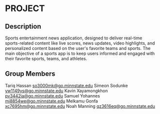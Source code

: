 # PROJECT

## Description

Sports entertainment news application, designed to deliver real-time 
sports-related content like live scores, news updates, video highlights, 
and personalized content based on the user's favorite teams and sports. 
The main objective of a sports app is to keep users informed and engaged 
with their favorite sports, teams, and athletes.
## Group Members

Tariq Hassan so3000mk@go.minnstate.edu
Simeon Sodunke yw1149ys@go.minnstate.edu
Kavin Xayamongkhon pv3442ia@go.minnstate.edu
Samuel Yohannes mi8854we@go.minnstate.edu
Melkamu Gonfa xc7695hm@go.minnstate.edu
Noah Manning qz3616eq@go.minnstate.edu
